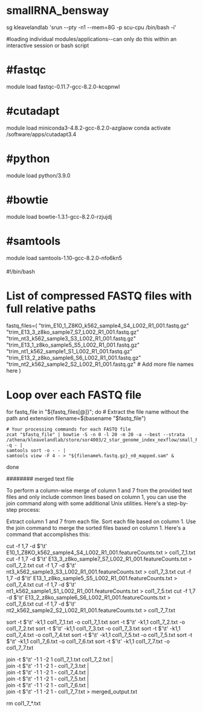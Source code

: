 # smallRNA_bensway

sg kleavelandlab 'srun --pty -n1 --mem=8G -p scu-cpu /bin/bash -i'

#loading individual modules/applications--can only do this within an interactive session or bash script 

#fastqc
=====
module load fastqc-0.11.7-gcc-8.2.0-kcqpnwl

#cutadapt
=======
module load miniconda3-4.8.2-gcc-8.2.0-azglaow
conda activate /software/apps/cutadapt3.4

#python
======
module load python/3.9.0

#bowtie
======
module load bowtie-1.3.1-gcc-8.2.0-rzjujdj

#samtools
========
module load samtools-1.10-gcc-8.2.0-nfo6kn5


#### 
#!/bin/bash

# List of compressed FASTQ files with full relative paths
fastq_files=(
    "trim_E10_1_Z8KO_k562_sample4_S4_L002_R1_001.fastq.gz"
    "trim_E13_3_z8ko_sample7_S7_L002_R1_001.fastq.gz"
    "trim_nt3_k562_sample3_S3_L002_R1_001.fastq.gz"
    "trim_E13_1_z8ko_sample5_S5_L002_R1_001.fastq.gz"
    "trim_nt1_k562_sample1_S1_L002_R1_001.fastq.gz"
    "trim_E13_2_z8ko_sample6_S6_L002_R1_001.fastq.gz"
    "trim_nt2_k562_sample2_S2_L002_R1_001.fastq.gz"
    # Add more file names here
)

# Loop over each FASTQ file
for fastq_file in "${fastq_files[@]}"; do
    # Extract the file name without the path and extension
    filename=$(basename "$fastq_file")

    # Your processing commands for each FASTQ file
    zcat "$fastq_file" | bowtie -S -n 0 -l 20 -m 20 -a --best --strata /athena/kleavelandlab/store/sor4003/2_star_genome_index_nexflow/small_RNA_genomes/mirBASE/bowtie_1_3_1_spack_load_index_mirBase/mature_mirBASE -q - | 
    samtools sort -o - - | 
    samtools view -F 4 - > "${filename%.fastq.gz}_n0_mapped.sam" &
done


######## merged text file 

To perform a column-wise merge of column 1 and 7 from the provided text files and only include common lines based on column 1, you can use the join command along with some additional Unix utilities. Here's a step-by-step process:

Extract column 1 and 7 from each file.
Sort each file based on column 1.
Use the join command to merge the sorted files based on column 1.
Here's a command that accomplishes this:

cut -f 1,7 -d $'\t' E10_1_Z8KO_k562_sample4_S4_L002_R1_001.featureCounts.txt > col1_7_1.txt
cut -f 1,7 -d $'\t' E13_3_z8ko_sample7_S7_L002_R1_001.featureCounts.txt > col1_7_2.txt
cut -f 1,7 -d $'\t' nt3_k562_sample3_S3_L002_R1_001.featureCounts.txt > col1_7_3.txt
cut -f 1,7 -d $'\t' E13_1_z8ko_sample5_S5_L002_R1_001.featureCounts.txt > col1_7_4.txt
cut -f 1,7 -d $'\t' nt1_k562_sample1_S1_L002_R1_001.featureCounts.txt > col1_7_5.txt
cut -f 1,7 -d $'\t' E13_2_z8ko_sample6_S6_L002_R1_001.featureCounts.txt > col1_7_6.txt
cut -f 1,7 -d $'\t' nt2_k562_sample2_S2_L002_R1_001.featureCounts.txt > col1_7_7.txt

sort -t $'\t' -k1,1 col1_7_1.txt -o col1_7_1.txt
sort -t $'\t' -k1,1 col1_7_2.txt -o col1_7_2.txt
sort -t $'\t' -k1,1 col1_7_3.txt -o col1_7_3.txt
sort -t $'\t' -k1,1 col1_7_4.txt -o col1_7_4.txt
sort -t $'\t' -k1,1 col1_7_5.txt -o col1_7_5.txt
sort -t $'\t' -k1,1 col1_7_6.txt -o col1_7_6.txt
sort -t $'\t' -k1,1 col1_7_7.txt -o col1_7_7.txt

join -t $'\t' -1 1 -2 1 col1_7_1.txt col1_7_2.txt | \
join -t $'\t' -1 1 -2 1 - col1_7_3.txt | \
join -t $'\t' -1 1 -2 1 - col1_7_4.txt | \
join -t $'\t' -1 1 -2 1 - col1_7_5.txt | \
join -t $'\t' -1 1 -2 1 - col1_7_6.txt | \
join -t $'\t' -1 1 -2 1 - col1_7_7.txt > merged_output.txt

rm col1_7_*.txt

